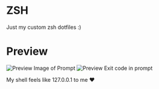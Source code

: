 # ZSH
Just my custom zsh dotfiles :)

# Preview
![Preview Image of Prompt](preview-prompt.png?raw=true 'Preview')
![Preview Exit code in prompt](https://i.imgur.com/wxYOt6k.png)

My shell feels like 127.0.0.1 to me ❤️
